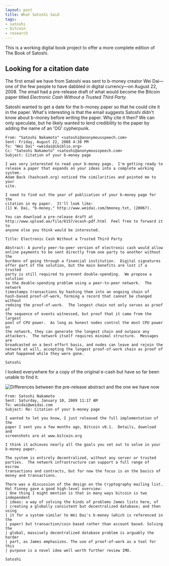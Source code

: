 ```yaml
---
layout: post
title: What Satoshi Said
tags:
- satoshi
- bitcoin
- research
---
```


This is a working digital book project to offer a more complete edition of The Book of Satoshi. 

## Looking for a citation date

The first email we have from Satoshi was sent to b-money creator Wei Dai—one of the few people to have dabbled in digital currency—on August 22, 2008. The email had a pre-release draft of what would become the Bitcoin paper titled *Electronic Cash Without a Trusted Third Party.*

Satoshi wanted to get a date for the b-money paper so that he could cite it in the paper. What's interesting is that the email suggests Satoshi didn't know about b-money before writing the paper. Why cite it then? We can only speculate, but he likely wanted to lend credibility to the paper by adding the name of an 'OG' cypherpunk.

```
From: "Satoshi Nakamoto" <satoshi@anonymousspeech.com>
Sent: Friday, August 22, 2008 4:38 PM
To: "Wei Dai" <weidai@ibiblio.org>
Cc: "Satoshi Nakamoto" <satoshi@anonymousspeech.com>
Subject: Citation of your b-money page

I was very interested to read your b-money page.  I'm getting ready to
release a paper that expands on your ideas into a complete working system.
Adam Back (hashcash.org) noticed the similarities and pointed me to your
site.

I need to find out the year of publication of your b-money page for the
citation in my paper.  It'll look like:
[1] W. Dai, "b-money," http://www.weidai.com/bmoney.txt, (2006?).

You can download a pre-release draft at
http://www.upload.ae/file/6157/ecash-pdf.html  Feel free to forward it to
anyone else you think would be interested.

Title: Electronic Cash Without a Trusted Third Party

Abstract: A purely peer-to-peer version of electronic cash would allow
online payments to be sent directly from one party to another without the
burdens of going through a financial institution.  Digital signatures
offer part of the solution, but the main benefits are lost if a trusted
party is still required to prevent double-spending.  We propose a solution
to the double-spending problem using a peer-to-peer network.  The network
timestamps transactions by hashing them into an ongoing chain of
hash-based proof-of-work, forming a record that cannot be changed without
redoing the proof-of-work.  The longest chain not only serves as proof of
the sequence of events witnessed, but proof that it came from the largest
pool of CPU power.  As long as honest nodes control the most CPU power on
the network, they can generate the longest chain and outpace any
attackers.  The network itself requires minimal structure.  Messages are
broadcasted on a best effort basis, and nodes can leave and rejoin the
network at will, accepting the longest proof-of-work chain as proof of
what happened while they were gone.

Satoshi

```

I looked everywhere for a copy of the original e-cash but have so far been unable to find it.

![Differences between the pre-release abstract and the one we have now](https://www.gwern.net/images/2008-nakamoto-abstract-wdiff.png)

```
From: Satoshi Nakamoto
Sent: Saturday, January 10, 2009 11:17 AM
To: weidai@weidai.com
Subject: Re: Citation of your b-money page

I wanted to let you know, I just released the full implementation of the
paper I sent you a few months ago, Bitcoin v0.1.  Details, download and
screenshots are at www.bitcoin.org

I think it achieves nearly all the goals you set out to solve in your
b-money paper.

The system is entirely decentralized, without any server or trusted
parties.  The network infrastructure can support a full range of escrow
transactions and contracts, but for now the focus is on the basics of
money and transactions.

There was a discussion of the design on the Cryptography mailing list.
Hal Finney gave a good high-level overview:
| One thing I might mention is that in many ways bitcoin is two independent
| ideas: a way of solving the kinds of problems James lists here, of
| creating a globally consistent but decentralized database; and then using
| it for a system similar to Wei Dai's b-money (which is referenced in the
| paper) but transaction/coin based rather than account based. Solving the
| global, massively decentralized database problem is arguably the harder
| part, as James emphasizes. The use of proof-of-work as a tool for this
| purpose is a novel idea well worth further review IMO.

Satoshi

```
